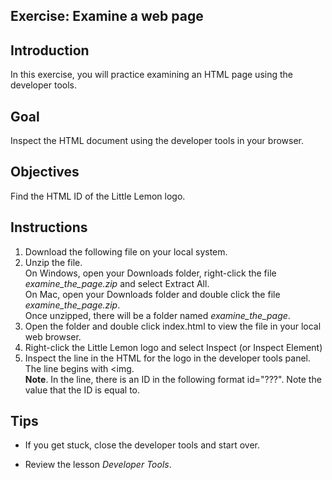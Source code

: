 ## Exercise: Examine a web page
## Introduction
In this exercise, you will practice examining an HTML page using the developer tools.

## Goal
Inspect the HTML document using the developer tools in your browser.

## Objectives
Find the HTML ID of the Little Lemon logo.

## Instructions
1. Download the following file on your local system.
2. Unzip the file.
<br>On Windows, open your Downloads folder, right-click the file *examine_the_page.zip* and select Extract All.
<br>On Mac, open your Downloads folder and double click the file *examine_the_page.zip*.
<br>Once unzipped, there will be a folder named *examine_the_page*.
3.  Open the folder and double click index.html to view the file in your local web browser.
4.  Right-click the Little Lemon logo and select Inspect (or Inspect Element)
5. Inspect the line in the HTML for the logo in the developer tools panel. The line begins with <img.
<br>****Note****. In the line, there is an ID in the following format id="???". Note the value that the ID is equal to.

## Tips
- If you get stuck, close the developer tools and start over.

- Review the lesson *Developer Tools*.
